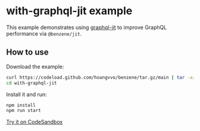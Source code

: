 # with-graphql-jit example

This example demonstrates using [graphql-jit](https://github.com/zalando-incubator/graphql-jit) to improve GraphQL performance via `@benzene/jit`.

## How to use

Download the example:

```bash
curl https://codeload.github.com/hoangvvo/benzene/tar.gz/main | tar -xz --strip=2 benzene-main/examples/with-graphql-jit
cd with-graphql-jit
```

Install it and run:

```bash
npm install
npm run start
```

[Try it on CodeSandbox](https://codesandbox.io/s/github/hoangvvo/benzene/tree/main/examples/with-graphql-jit)
